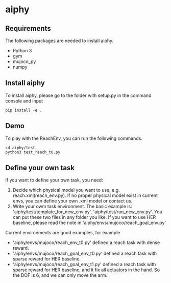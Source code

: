 # aiphy
## Requirements
The following packages are needed to install aiphy.

* Python 3
* gym
* mujoco_py
* numpy

## Install aiphy
To install aiphy, please go to the folder with setup.py in the command console and input
```
pip install -e .
```

## Demo
To play with the ReachEnv, you can run the following commands.
```
cd aiphy/test 
python3 test_reach_t0.py
```

## Define your own task
If you want to define your own task, you need:
1. Decide which physical model you want to use, e.g. reach.xml(reach_env.py). If no proper physical model exist in current envs, you can define your own .xml model or contact us.
2. Write your owm task environment. The basic example is: 'aiphy/test/template_for_new_env.py', 'aiphy/test/run_new_env.py'. You can put these two files in any folder you like. If you want to use HER baseline, please read the note in 'aiphy/envs/mujoco/reach_goal_env.py' 

Current environments are good examples, for example
* 'aiphy/envs/mujoco/reach_env_t0.py' defined a reach task with dense reward.
* 'aiphy/envs/mujoco/reach_goal_env_t0.py' defined a reach task with sparse reward for HER baseline.
* 'aiphy/envs/mujoco/reach_goal_env_t1.py' defined a reach task with sparse reward for HER baseline, and it fix all actuators in the hand. So the DOF is 6, and we can only move the arm.

